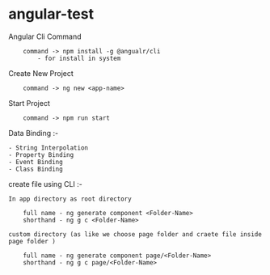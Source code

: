 # angular-test

Angular Cli Command

        command -> npm install -g @angualr/cli 
            - for install in system

Create New Project 

        command -> ng new <app-name>

Start Project 

        command -> npm run start

Data Binding :-

    - String Interpolation
    - Property Binding
    - Event Binding 
    - Class Binding

create file using CLI :- 

    In app directory as root directory 

        full name - ng generate component <Folder-Name>
        shorthand - ng g c <Folder-Name>

    custom directory (as like we choose page folder and craete file inside page folder )

        full name - ng generate component page/<Folder-Name>
        shorthand - ng g c page/<Folder-Name>

